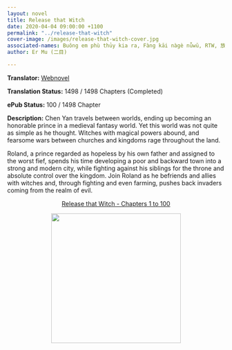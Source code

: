 ```yaml
---
layout: novel
title: Release that Witch
date: 2020-04-04 09:00:00 +1100
permalink: "../release-that-witch"
cover-image: /images/release-that-witch-cover.jpg
associated-names: Buông em phù thủy kia ra, Fàng kāi nàgè nǚwū, RTW, 放开那个女巫, 마녀 사용설명서
author: Er Mu (二目)

---
```


<b>Translator:</b> <a href="https://yoraikun.wordpress.com/2017/09/08/about-the-reckless-girl-who-kept-challenging-a-reborn-man-like-me/" target="_blank" rel="noopener">Webnovel</a>

<b>Translation Status:</b> 1498 / 1498 Chapters (Completed)

<b>ePub Status:</b> 100 / 1498 Chapter

<b>Description:</b> Chen Yan travels between worlds, ending up becoming an honorable prince in a medieval fantasy world. Yet this world was not quite as simple as he thought. Witches with magical powers abound, and fearsome wars between churches and kingdoms rage throughout the land.

Roland, a prince regarded as hopeless by his own father and assigned to the worst fief, spends his time developing a poor and backward town into a strong and modern city, while fighting against his siblings for the throne and absolute control over the kingdom. Join Roland as he befriends and allies with witches and, through fighting and even farming, pushes back invaders coming from the realm of evil.

<p style="text-align: center;"><a href="http://gestyy.com/w9lAT0" target="_blank" rel="noopener">Release that Witch - Chapters 1 to 100</a></p>

<p style="text-align: center;"><a href="http://gestyy.com/w9lAT0" target="_blank" rel="noopener"><img src="https://i.imgur.com/mVpJfIQ.jpg" height="300"></a></p>